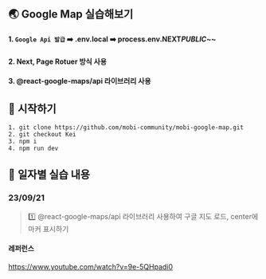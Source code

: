 ## 🌏 Google Map 실습해보기

#### 1. `Google Api 발급` ➡️ .env.local ➡️ process.env.NEXT*PUBLIC*~~

#### 2. Next, Page Rotuer 방식 사용

#### 3. @react-google-maps/api 라이브러리 사용

## 💫 시작하기

```
1. git clone https://github.com/mobi-community/mobi-google-map.git
2. git checkout Kei
3. npm i
4. npm run dev
```

## 📅 일자별 실습 내용

### 23/09/21

> 1️⃣ @react-google-maps/api 라이브러리 사용하여 구글 지도 로드, center에 마커 표시하기

#### 레퍼런스

https://www.youtube.com/watch?v=9e-5QHpadi0
